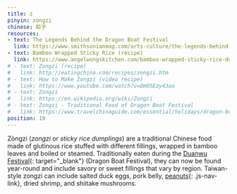 ```yaml
---
title: z
pinyin: zòngzi
chinese: 粽子
resources: 
- text: The Legends Behind the Dragon Boat Festival
  link: https://www.smithsonianmag.com/arts-culture/the-legends-behind-the-dragon-boat-festival-135634582/
- text: Bamboo Wrapped Sticky Rice (recipe)
  link: https://www.angelwongskitchen.com/bamboo-wrapped-sticky-rice-dumpling--3193323376-zogravengzi.html
# - text: Zongzi (recipe)
#   link: http://eatingchina.com/recipes/zongzi.htm
# - text: How to Make Zongzi (video recipe)
#   link: https://www.youtube.com/watch?v=DmO5Ezy43ao
# - text: Zongzi
#   link: https://en.wikipedia.org/wiki/Zongzi
# - text: Zongzi - Traditional Food of Dragon Boat Festival
#   link: https://www.travelchinaguide.com/essential/holidays/dragon-boat/zongzi.htm
position: 19
---
```


Zòngzi (*zongzi* or *sticky rice dumplings*) are a traditional Chinese food made of glutinous rice stuffed with different fillings, wrapped in bamboo leaves and boiled or steamed. Traditionally eaten during the [Duanwu Festival](https://en.wikipedia.org/wiki/Dragon_Boat_Festival){: target="_blank"} (Dragon Boat Festival), they can now be found year-round and include savory or sweet fillings that vary by region. Taiwan-style zongzi can include salted duck eggs, pork belly, [peanuts](#h){: .js-nav-link}, dried shrimp, and shiitake mushrooms.
